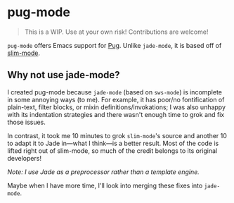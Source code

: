 # pug-mode

> This is a WIP. Use at your own risk! Contributions are welcome!

`pug-mode` offers Emacs support for [Pug](http://jade-lang.com/). Unlike `jade-mode`,
it is based off of [slim-mode](https://github.com/slim-template/emacs-slim).

## Why not use jade-mode?

I created pug-mode because `jade-mode` (based on `sws-mode`) is incomplete in some
annoying ways (to me). For example, it has poor/no fontification of plain-text, filter
blocks, or mixin definitions/invokations; I was also unhappy with its indentation
strategies and there wasn't enough time to grok and fix those issues.

In contrast, it took me 10 minutes to grok `slim-mode`'s source and another 10 to adapt
it to Jade in—what I think—is a better result. Most of the code is lifted right out of
slim-mode, so much of the credit belongs to its original developers!

_Note: I use Jade as a preprocessor rather than a template engine._

Maybe when I have more time, I'll look into merging these fixes into `jade-mode`.

